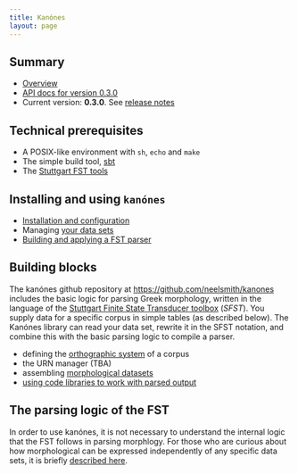 ```yaml
---
title: Kanónes
layout: page
---
```


## Summary

-   [Overview](overview)
-   [API docs for version 0.3.0](api/edu/holycross/shot/kanones/index.html)
-    Current version: **0.3.0**.  See [release notes](releases)



## Technical prerequisites

-   A POSIX-like environment with `sh`, `echo` and `make`
-   The simple build tool, [sbt](https://github.com/sbt/sbt)
-   The [Stuttgart FST tools](http://www.cis.uni-muenchen.de/~schmid/tools/SFST/)

## Installing and using `kanónes`

-   [Installation and configuration](configuration)
-   Managing [your data sets](datasets)
-   [Building and applying a FST parser](parsing)


## Building blocks

The kanónes github repository at <https://github.com/neelsmith/kanones> includes the basic logic for parsing Greek morphology, written in the language of the [Stuttgart Finite State Transducer toolbox](http://www.cis.uni-muenchen.de/~schmid/tools/SFST/) (*SFST*).  You supply data for a specific corpus in simple tables (as described below).  The Kanónes library can read your data set, rewrite it in the SFST notation, and combine this with the basic parsing logic to compile a parser.


-   defining the [orthographic system](Orthographic-systems) of a corpus
-   the URN manager (TBA)
-   assembling [morphological datasets](orthlex)
-   [using code libraries to work with parsed output](code-library)


## The parsing logic of the FST

In order to use kanónes, it is not necessary to understand the internal logic that the FST follows in parsing morphlogy.  For those who are curious about how morphological can be  expressed independently of any specific data sets, it is briefly [described here](FST-logic).
